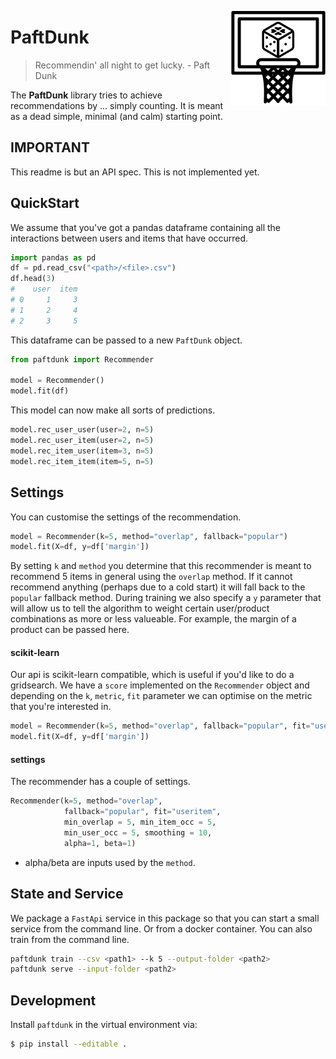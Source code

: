 <a href="/docs/logo.png"><img src="docs/logo.png" width="30%" height="30%" align="right" /></a>

# PaftDunk

> Recommendin' all night to get lucky. - Paft Dunk

The **PaftDunk** library tries to achieve recommendations by ... simply counting. It is meant as a dead simple, minimal (and calm) starting point.

## IMPORTANT 

This readme is but an API spec. This is not implemented yet.

## QuickStart 

We assume that you've got a pandas dataframe containing all the interactions between users and items that have occurred. 

```python
import pandas as pd
df = pd.read_csv("<path>/<file>.csv")
df.head(3)
#    user  item
# 0     1     3
# 1     2     4
# 2     3     5
```

This dataframe can be passed to a new `PaftDunk` object. 

```python
from paftdunk import Recommender 

model = Recommender()
model.fit(df)
```

This model can now make all sorts of predictions. 

```python
model.rec_user_user(user=2, n=5)
model.rec_user_item(user=2, n=5)
model.rec_item_user(item=3, n=5)
model.rec_item_item(item=5, n=5)
```

## Settings

You can customise the settings of the recommendation.

```python
model = Recommender(k=5, method="overlap", fallback="popular")
model.fit(X=df, y=df['margin'])
```

By setting `k` and `method` you determine that this recommender is meant
to recommend 5 items in general using the `overlap` method. If it cannot
recommend anything (perhaps due to a cold start) it will fall back to the
`popular` fallback method. During training we also specify a `y` parameter
that will allow us to tell the algorithm to weight certain user/product 
combinations as more or less valueable. For example, the margin of a product
can be passed here. 

#### scikit-learn 

Our api is scikit-learn compatible, which is useful if you'd like to do a 
gridsearch. We have a `score` implemented on the `Recommender` object and
depending on the `k`, `metric`, `fit` parameter we can optimise on the 
metric that you're interested in.

```python
model = Recommender(k=5, method="overlap", fallback="popular", fit="useritem")
model.fit(X=df, y=df['margin'])
```

#### settings 

The recommender has a couple of settings. 

```python
Recommender(k=5, method="overlap", 
            fallback="popular", fit="useritem",
            min_overlap = 5, min_item_occ = 5, 
            min_user_occ = 5, smoothing = 10, 
            alpha=1, beta=1)
```

- alpha/beta are inputs used by the `method`. 
## State and Service

We package a `FastApi` service in this package so that you can start
a small service from the command line. Or from a docker container.
You can also train from the command line.

```bash
paftdunk train --csv <path1> --k 5 --output-folder <path2>
paftdunk serve --input-folder <path2>
```

## Development 

Install `paftdunk` in the virtual environment via:

```bash
$ pip install --editable .
```
